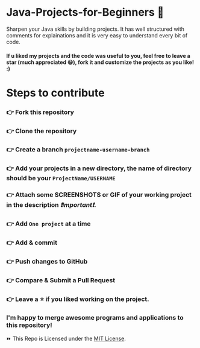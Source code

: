 # Java-Projects-for-Beginners 🚀
Sharpen your Java skills by building projects. It has well structured with comments for explainations and it is very easy to understand every bit of code.

#### If u liked my projects and the code was useful to you, feel free to leave a star (much appreciated 😃), fork it and customize the projects as you like! :)


# Steps to contribute

### 👉 Fork this repository
### 👉 Clone the repository
### 👉 Create a branch `projectname-username-branch`
### 👉 Add your projects in a new directory, the name of directory should be your `ProjectName/USERNAME`
### 👉 Attach some SCREENSHOTS or GIF of your working project in the description _❗Important❗_.
### 👉 Add `One project` at a time
### 👉 Add & commit
### 👉 Push changes to GitHub
### 👉 Compare & Submit a Pull Request
### 👉 Leave a ⭐ if you liked working on the project.

### I'm happy to merge awesome programs and applications to this repository!

⏩ This Repo is Licensed under the [MIT License](LICENSE).
